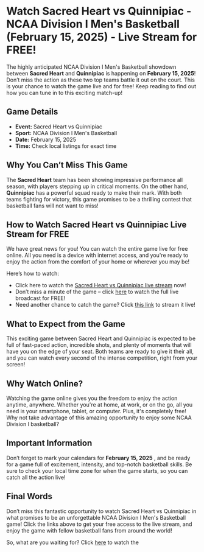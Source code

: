 # Watch Sacred Heart vs Quinnipiac - NCAA Division I Men's Basketball (February 15, 2025) - Live Stream for FREE!

The highly anticipated NCAA Division I Men's Basketball showdown between **Sacred Heart** and **Quinnipiac** is happening on **February 15, 2025**! Don’t miss the action as these two top teams battle it out on the court. This is your chance to watch the game live and for free! Keep reading to find out how you can tune in to this exciting match-up!

## Game Details

- **Event:** Sacred Heart vs Quinnipiac
- **Sport:** NCAA Division I Men's Basketball
- **Date:** February 15, 2025
- **Time:** Check local listings for exact time

## Why You Can’t Miss This Game

The **Sacred Heart** team has been showing impressive performance all season, with players stepping up in critical moments. On the other hand, **Quinnipiac** has a powerful squad ready to make their mark. With both teams fighting for victory, this game promises to be a thrilling contest that basketball fans will not want to miss!

## How to Watch Sacred Heart vs Quinnipiac Live Stream for FREE

We have great news for you! You can watch the entire game live for free online. All you need is a device with internet access, and you're ready to enjoy the action from the comfort of your home or wherever you may be!

Here’s how to watch:

- Click here to watch the [Sacred Heart vs Quinnipiac live stream](https://tinyurl.com/livestreamfreeo?st=Sacred+Heart+vs+Quinnipiac&si=ghc) now!
- Don’t miss a minute of the game – click [here](https://tinyurl.com/livestreamfreeo?st=Sacred+Heart+vs+Quinnipiac&si=ghc) to watch the full live broadcast for FREE!
- Need another chance to catch the game? Click [this link](https://tinyurl.com/livestreamfreeo?st=Sacred+Heart+vs+Quinnipiac&si=ghc) to stream it live!

## What to Expect from the Game

This exciting game between Sacred Heart and Quinnipiac is expected to be full of fast-paced action, incredible shots, and plenty of moments that will have you on the edge of your seat. Both teams are ready to give it their all, and you can watch every second of the intense competition, right from your screen!

## Why Watch Online?

Watching the game online gives you the freedom to enjoy the action anytime, anywhere. Whether you're at home, at work, or on the go, all you need is your smartphone, tablet, or computer. Plus, it's completely free! Why not take advantage of this amazing opportunity to enjoy some NCAA Division I basketball?

## Important Information

Don’t forget to mark your calendars for **February 15, 2025** , and be ready for a game full of excitement, intensity, and top-notch basketball skills. Be sure to check your local time zone for when the game starts, so you can catch all the action live!

## Final Words

Don’t miss this fantastic opportunity to watch Sacred Heart vs Quinnipiac in what promises to be an unforgettable NCAA Division I Men's Basketball game! Click the links above to get your free access to the live stream, and enjoy the game with fellow basketball fans from around the world!

So, what are you waiting for? Click [here](https://tinyurl.com/livestreamfreeo?st=Sacred+Heart+vs+Quinnipiac&si=ghc) to watch the
